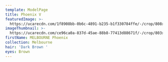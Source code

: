 ```yaml
---
template: ModelPage
title: Phoenix V
featuredImage: >-
  https://ucarecdn.com/1f8908bb-0b6c-4891-b235-b1f330784ffe/-/crop/808x719/156,90/-/preview/
imageThumbnail: >-
  https://ucarecdn.com/ce96ca0a-837d-45ae-88b8-77413d88671f/-/crop/803x1010/159,31/-/preview/
firstName: MELBOURNE Phoenix
collection: Melbourne
hair: 'Dark Brown '
eyes: Brown
---
```


